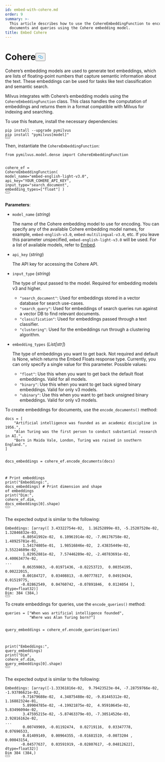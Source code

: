 ```yaml
---
id: embed-with-cohere.md
order: 9
summary: >-
  This article describes how to use the CohereEmbeddingFunction to encode
  documents and queries using the Cohere embedding model.
title: Embed Cohere
---
```

<h1 id="Cohere" class="common-anchor-header">Cohere<button data-href="#Cohere" class="anchor-icon" translate="no">
      <svg translate="no"
        aria-hidden="true"
        focusable="false"
        height="20"
        version="1.1"
        viewBox="0 0 16 16"
        width="16"
      >
        <path
          fill="#0092E4"
          fill-rule="evenodd"
          d="M4 9h1v1H4c-1.5 0-3-1.69-3-3.5S2.55 3 4 3h4c1.45 0 3 1.69 3 3.5 0 1.41-.91 2.72-2 3.25V8.59c.58-.45 1-1.27 1-2.09C10 5.22 8.98 4 8 4H4c-.98 0-2 1.22-2 2.5S3 9 4 9zm9-3h-1v1h1c1 0 2 1.22 2 2.5S13.98 12 13 12H9c-.98 0-2-1.22-2-2.5 0-.83.42-1.64 1-2.09V6.25c-1.09.53-2 1.84-2 3.25C6 11.31 7.55 13 9 13h4c1.45 0 3-1.69 3-3.5S14.5 6 13 6z"
        ></path>
      </svg>
    </button></h1><p>Cohere’s embedding models are used to generate text embeddings, which are lists of floating-point numbers that capture semantic information about the text. These embeddings can be used for tasks like text classification and semantic search.</p>
<p>Milvus integrates with Cohere’s embedding models using the <code translate="no">CohereEmbeddingFunction</code> class. This class handles the computation of embeddings and returns them in a format compatible with Milvus for indexing and searching.</p>
<p>To use this feature, install the necessary dependencies:</p>
<pre><code translate="no" class="language-bash">pip install --upgrade pymilvus
pip install <span class="hljs-string">&quot;pymilvus[model]&quot;</span>
<button class="copy-code-btn"></button></code></pre>
<p>Then, instantiate the <code translate="no">CohereEmbeddingFunction</code>:</p>
<pre><code translate="no" class="language-python"><span class="hljs-keyword">from</span> pymilvus.<span class="hljs-property">model</span>.<span class="hljs-property">dense</span> <span class="hljs-keyword">import</span> <span class="hljs-title class_">CohereEmbeddingFunction</span>

cohere_ef = <span class="hljs-title class_">CohereEmbeddingFunction</span>(
    model_name=<span class="hljs-string">&quot;embed-english-light-v3.0&quot;</span>,
    api_key=<span class="hljs-string">&quot;YOUR_COHERE_API_KEY&quot;</span>,
    input_type=<span class="hljs-string">&quot;search_document&quot;</span>,
    embedding_types=[<span class="hljs-string">&quot;float&quot;</span>]
)
<button class="copy-code-btn"></button></code></pre>
<p><strong>Parameters</strong>:</p>
<ul>
<li><p><code translate="no">model_name</code> (<em>string</em>)</p>
<p>The name of the Cohere embedding model to use for encoding. You can specify any of the available Cohere embedding model names, for example, <code translate="no">embed-english-v3.0</code>, <code translate="no">embed-multilingual-v3.0</code>, etc. If you leave this parameter unspecified, <code translate="no">embed-english-light-v3.0</code> will be used. For a list of available models, refer to <a href="https://docs.cohere.com/docs/models#embed">Embed</a>.</p></li>
<li><p><code translate="no">api_key</code> (<em>string</em>)</p>
<p>The API key for accessing the Cohere API.</p></li>
<li><p><code translate="no">input_type</code> (<em>string</em>)</p>
<p>The type of input passed to the model. Required for embedding models v3 and higher.</p>
<ul>
<li><code translate="no">&quot;search_document&quot;</code>: Used for embeddings stored in a vector database for search use-cases.</li>
<li><code translate="no">&quot;search_query&quot;</code>: Used for embeddings of search queries run against a vector DB to find relevant documents.</li>
<li><code translate="no">&quot;classification&quot;</code>: Used for embeddings passed through a text classifier.</li>
<li><code translate="no">&quot;clustering&quot;</code>: Used for the embeddings run through a clustering algorithm.</li>
</ul></li>
<li><p><code translate="no">embedding_types</code> (<em>List[str]</em>)</p>
<p>The type of embeddings you want to get back. Not required and default is None, which returns the Embed Floats response type. Currently, you can only specify a single value for this parameter. Possible values:</p>
<ul>
<li><code translate="no">&quot;float&quot;</code>: Use this when you want to get back the default float embeddings. Valid for all models.</li>
<li><code translate="no">&quot;binary&quot;</code>: Use this when you want to get back signed binary embeddings. Valid for only v3 models.</li>
<li><code translate="no">&quot;ubinary&quot;</code>: Use this when you want to get back unsigned binary embeddings. Valid for only v3 models.</li>
</ul></li>
</ul>
<p>To create embeddings for documents, use the <code translate="no">encode_documents()</code> method:</p>
<pre><code translate="no" class="language-python">docs = [
    <span class="hljs-string">&quot;Artificial intelligence was founded as an academic discipline in 1956.&quot;</span>,
    <span class="hljs-string">&quot;Alan Turing was the first person to conduct substantial research in AI.&quot;</span>,
    <span class="hljs-string">&quot;Born in Maida Vale, London, Turing was raised in southern England.&quot;</span>,
]

docs_embeddings = cohere_ef.encode_documents(docs)

<span class="hljs-comment"># Print embeddings</span>
<span class="hljs-built_in">print</span>(<span class="hljs-string">&quot;Embeddings:&quot;</span>, docs_embeddings)
<span class="hljs-comment"># Print dimension and shape of embeddings</span>
<span class="hljs-built_in">print</span>(<span class="hljs-string">&quot;Dim:&quot;</span>, cohere_ef.dim, docs_embeddings[<span class="hljs-number">0</span>].shape)
<button class="copy-code-btn"></button></code></pre>
<p>The expected output is similar to the following:</p>
<pre><code translate="no" class="language-python">Embeddings: [array([ <span class="hljs-number">3.43322754e-02</span>,  <span class="hljs-number">1.16252899e-03</span>, <span class="hljs-number">-5.25207520e-02</span>,  <span class="hljs-number">1.32846832e-03</span>,
       <span class="hljs-number">-6.80541992e-02</span>,  <span class="hljs-number">6.10961914e-02</span>, <span class="hljs-number">-7.06176758e-02</span>,  <span class="hljs-number">1.48925781e-01</span>,
        <span class="hljs-number">1.54174805e-01</span>,  <span class="hljs-number">1.98516846e-02</span>,  <span class="hljs-number">2.43835449e-02</span>,  <span class="hljs-number">3.55224609e-02</span>,
        <span class="hljs-number">1.82952881e-02</span>,  <span class="hljs-number">7.57446289e-02</span>, <span class="hljs-number">-2.40783691e-02</span>,  <span class="hljs-number">4.40063477e-02</span>,
...
        <span class="hljs-number">0.06359863</span>, <span class="hljs-number">-0.01971436</span>, <span class="hljs-number">-0.02253723</span>,  <span class="hljs-number">0.00354195</span>,  <span class="hljs-number">0.00222015</span>,
        <span class="hljs-number">0.00184727</span>,  <span class="hljs-number">0.03408813</span>, <span class="hljs-number">-0.00777817</span>,  <span class="hljs-number">0.04919434</span>,  <span class="hljs-number">0.01519775</span>,
       <span class="hljs-number">-0.02862549</span>,  <span class="hljs-number">0.04760742</span>, <span class="hljs-number">-0.07891846</span>,  <span class="hljs-number">0.0124054</span> ], dtype=<span class="hljs-type">float32</span>)]
Dim: <span class="hljs-number">384</span> (<span class="hljs-number">384</span>,)
<button class="copy-code-btn"></button></code></pre>
<p>To create embeddings for queries, use the <code translate="no">encode_queries()</code> method:</p>
<pre><code translate="no" class="language-python">queries = [<span class="hljs-string">&quot;When was artificial intelligence founded&quot;</span>, 
           <span class="hljs-string">&quot;Where was Alan Turing born?&quot;</span>]

query_embeddings = cohere_ef.encode_queries(queries)

<span class="hljs-built_in">print</span>(<span class="hljs-string">&quot;Embeddings:&quot;</span>, query_embeddings)
<span class="hljs-built_in">print</span>(<span class="hljs-string">&quot;Dim&quot;</span>, cohere_ef.dim, query_embeddings[<span class="hljs-number">0</span>].shape)
<button class="copy-code-btn"></button></code></pre>
<p>The expected output is similar to the following:</p>
<pre><code translate="no" class="language-python">Embeddings: [array([<span class="hljs-number">-1.33361816e-02</span>,  <span class="hljs-number">9.79423523e-04</span>, <span class="hljs-number">-7.28759766e-02</span>, <span class="hljs-number">-1.93786621e-02</span>,
       <span class="hljs-number">-9.71679688e-02</span>,  <span class="hljs-number">4.34875488e-02</span>, <span class="hljs-number">-9.81445312e-02</span>,  <span class="hljs-number">1.16882324e-01</span>,
        <span class="hljs-number">5.89904785e-02</span>, <span class="hljs-number">-4.19921875e-02</span>,  <span class="hljs-number">4.95910645e-02</span>,  <span class="hljs-number">5.83496094e-02</span>,
        <span class="hljs-number">3.47595215e-02</span>, <span class="hljs-number">-5.87463379e-03</span>, <span class="hljs-number">-7.30514526e-03</span>,  <span class="hljs-number">2.92816162e-02</span>,
...
        <span class="hljs-number">0.00749969</span>, <span class="hljs-number">-0.01192474</span>,  <span class="hljs-number">0.02719116</span>,  <span class="hljs-number">0.03347778</span>,  <span class="hljs-number">0.07696533</span>,
        <span class="hljs-number">0.01409149</span>,  <span class="hljs-number">0.00964355</span>, <span class="hljs-number">-0.01681519</span>, <span class="hljs-number">-0.0073204</span> ,  <span class="hljs-number">0.00043154</span>,
       <span class="hljs-number">-0.04577637</span>,  <span class="hljs-number">0.03591919</span>, <span class="hljs-number">-0.02807617</span>, <span class="hljs-number">-0.04812622</span>], dtype=<span class="hljs-type">float32</span>)]
Dim <span class="hljs-number">384</span> (<span class="hljs-number">384</span>,)
<button class="copy-code-btn"></button></code></pre>

